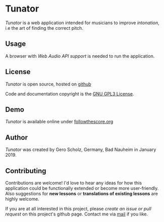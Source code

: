 ﻿# Tunator

*Tunator* is a web application intended for musicians to improve *intonation*, i.e the art of finding the correct pitch.

## Usage
A browser with *Web Audio API support* is needed to run the application.

## License
*Tunator* is open source, hosted on [github](https://github.com/algorithmixx/tunator)

Code and documentation copyright is the [GNU GPL3 License](https://github.com/algorithmixx/tunator/blob/master/LICENSE).

## Demo
*Tunator* is available online under [followthescore.org](https://followthescore.org/train/tunator)

## Author
*Tunator* was created by Gero Scholz, Germany, Bad Nauheim in January 2019.

## Contributing
Contributions are welcome! I'd love to hear any ideas for how this application could be functionally extended
or become more user-friendly. Also suggestions for **new lessons** or **translations of existing lessons**
are highly welcome.

If you are at all interested in this project, please *create an issue or pull request* on this project's github page.
Contact me via <a href="mailto:gero.scholz@gmail.com">mail</a> if you like.
